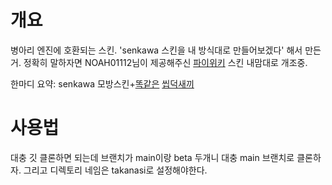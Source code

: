 # 개요
병아리 엔진에 호환되는 스킨. 'senkawa 스킨을 내 방식대로 만들어보겠다' 해서 만든거. 정확히 말하자면 NOAH01112님이 제공해주신 [파이위키](https://plground.xyz) 스킨 내맘대로 개조중.

한마디 요약: senkawa 모방스킨+[똑같은](https://namu.wiki/w/사용자:namu) [씹덕](https://betawiki.pythonanywhere.com/user:iongames)[새끼](https://namu.wiki/w/%ED%83%80%EC%B9%B4%EB%82%98%EC%8B%9C%20%ED%98%B8%EC%8B%9C%EB%85%B8)
# 사용법
대충 깃 클론하면 되는데 브랜치가 main이랑 beta 두개니 대충 main 브랜치로 클론하자. 그리고 디렉토리 네임은 takanasi로 설정해야한다.

